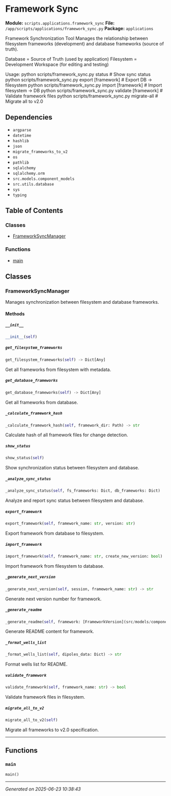 # Framework Sync

**Module:** `scripts.applications.framework_sync`
**File:** `/app/scripts/applications/framework_sync.py`
**Package:** `applications`

Framework Synchronization Tool
Manages the relationship between filesystem frameworks (development) and database frameworks (source of truth).

Database = Source of Truth (used by application)
Filesystem = Development Workspace (for editing and testing)

Usage:
    python scripts/framework_sync.py status                    # Show sync status
    python scripts/framework_sync.py export [framework]        # Export DB -> filesystem
    python scripts/framework_sync.py import [framework]        # Import filesystem -> DB
    python scripts/framework_sync.py validate [framework]      # Validate framework files
    python scripts/framework_sync.py migrate-all              # Migrate all to v2.0

## Dependencies

- `argparse`
- `datetime`
- `hashlib`
- `json`
- `migrate_frameworks_to_v2`
- `os`
- `pathlib`
- `sqlalchemy`
- `sqlalchemy.orm`
- `src.models.component_models`
- `src.utils.database`
- `sys`
- `typing`

## Table of Contents

### Classes
- [FrameworkSyncManager](#frameworksyncmanager)

### Functions
- [main](#main)

## Classes

### FrameworkSyncManager

Manages synchronization between filesystem and database frameworks.

#### Methods

##### `__init__`
```python
__init__(self)
```

##### `get_filesystem_frameworks`
```python
get_filesystem_frameworks(self) -> Dict[Any]
```

Get all frameworks from filesystem with metadata.

##### `get_database_frameworks`
```python
get_database_frameworks(self) -> Dict[Any]
```

Get all frameworks from database.

##### `_calculate_framework_hash`
```python
_calculate_framework_hash(self, framework_dir: Path) -> str
```

Calculate hash of all framework files for change detection.

##### `show_status`
```python
show_status(self)
```

Show synchronization status between filesystem and database.

##### `_analyze_sync_status`
```python
_analyze_sync_status(self, fs_frameworks: Dict, db_frameworks: Dict)
```

Analyze and report sync status between filesystem and database.

##### `export_framework`
```python
export_framework(self, framework_name: str, version: str)
```

Export framework from database to filesystem.

##### `import_framework`
```python
import_framework(self, framework_name: str, create_new_version: bool)
```

Import framework from filesystem to database.

##### `_generate_next_version`
```python
_generate_next_version(self, session, framework_name: str) -> str
```

Generate next version number for framework.

##### `_generate_readme`
```python
_generate_readme(self, framework: [FrameworkVersion](src/models/component_models.md#frameworkversion)) -> str
```

Generate README content for framework.

##### `_format_wells_list`
```python
_format_wells_list(self, dipoles_data: Dict) -> str
```

Format wells list for README.

##### `validate_framework`
```python
validate_framework(self, framework_name: str) -> bool
```

Validate framework files in filesystem.

##### `migrate_all_to_v2`
```python
migrate_all_to_v2(self)
```

Migrate all frameworks to v2.0 specification.

---

## Functions

### `main`
```python
main()
```

---

*Generated on 2025-06-23 10:38:43*